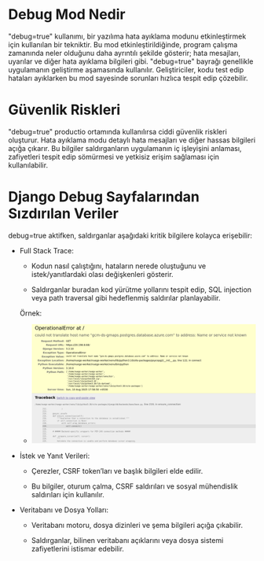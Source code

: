 # Debug Mod Nedir
"debug=true" kullanımı, bir yazılıma hata ayıklama modunu etkinleştirmek için kullanılan bir tekniktir. Bu mod etkinleştirildiğinde, program çalışma zamanında neler olduğunu daha ayrıntılı şekilde gösterir; hata mesajları, uyarılar ve diğer hata ayıklama bilgileri gibi. "debug=true" bayrağı genellikle uygulamanın geliştirme aşamasında kullanılır. Geliştiriciler, kodu test edip hataları ayıklarken bu mod sayesinde sorunları hızlıca tespit edip çözebilir.

# Güvenlik Riskleri
"debug=true" productio ortamında kullanılırsa ciddi güvenlik riskleri oluşturur. Hata ayıklama modu detaylı hata mesajları ve diğer hassas bilgileri açığa çıkarır. Bu bilgiler saldırganların uygulamanın iç işleyişini anlaması, zafiyetleri tespit edip sömürmesi ve yetkisiz erişim sağlaması için kullanılabilir. 

# Django Debug Sayfalarından Sızdırılan Veriler
debug=true aktifken, saldırganlar aşağıdaki kritik bilgilere kolayca erişebilir:
- Full Stack Trace:

    - Kodun nasıl çalıştığını, hataların nerede oluştuğunu ve istek/yanıtlardaki olası değişkenleri gösterir.

    - Saldırganlar buradan kod yürütme yollarını tespit edip, SQL injection veya path traversal gibi hedeflenmiş saldırılar planlayabilir.

    Örnek:
    - ![alt text](resim-1.png)

- İstek ve Yanıt Verileri:

    - Çerezler, CSRF token’ları ve başlık bilgileri elde edilir.

    - Bu bilgiler, oturum çalma, CSRF saldırıları ve sosyal mühendislik saldırıları için kullanılır.

- Veritabanı ve Dosya Yolları:

    - Veritabanı motoru, dosya dizinleri ve şema bilgileri açığa çıkabilir.

    - Saldırganlar, bilinen veritabanı açıklarını veya dosya sistemi zafiyetlerini istismar edebilir.